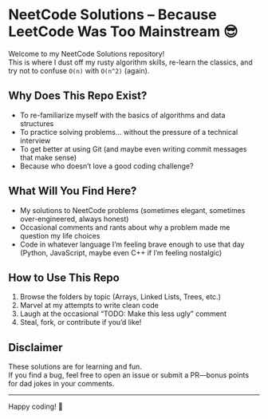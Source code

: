# NeetCode Solutions – Because LeetCode Was Too Mainstream 😎

Welcome to my NeetCode Solutions repository!  
This is where I dust off my rusty algorithm skills, re-learn the classics, and try not to confuse `O(n)` with `O(n^2)` (again).

## Why Does This Repo Exist?

- To re-familiarize myself with the basics of algorithms and data structures
- To practice solving problems… without the pressure of a technical interview
- To get better at using Git (and maybe even writing commit messages that make sense)
- Because who doesn’t love a good coding challenge?

## What Will You Find Here?

- My solutions to NeetCode problems (sometimes elegant, sometimes over-engineered, always honest)
- Occasional comments and rants about why a problem made me question my life choices
- Code in whatever language I’m feeling brave enough to use that day (Python, JavaScript, maybe even C++ if I’m feeling nostalgic)

## How to Use This Repo

1. Browse the folders by topic (Arrays, Linked Lists, Trees, etc.)
2. Marvel at my attempts to write clean code
3. Laugh at the occasional “TODO: Make this less ugly” comment
4. Steal, fork, or contribute if you’d like!

## Disclaimer

These solutions are for learning and fun.  
If you find a bug, feel free to open an issue or submit a PR—bonus points for dad jokes in your comments.

---

Happy coding! 🚀
